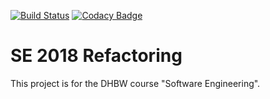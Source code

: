 [![Build Status](https://travis-ci.org/bugwelle/SE_2018_Refactoring.svg?branch=master)](https://travis-ci.org/bugwelle/SE_2018_Refactoring)
[![Codacy Badge](https://api.codacy.com/project/badge/Grade/b83f0ad1856641c890152a8c4e24ecc8)](https://www.codacy.com/app/archer96/SE_2018_Refactoring?utm_source=github.com&amp;utm_medium=referral&amp;utm_content=bugwelle/SE_2018_Refactoring&amp;utm_campaign=Badge_Grade)

# SE 2018 Refactoring

This project is for the DHBW course "Software Engineering".
